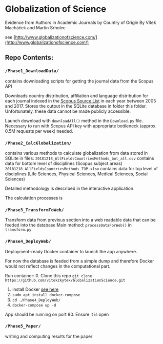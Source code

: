 # Globalization of Science

Evidence from Authors in Academic Journals by Country of Origin
By Vítek Macháček and Martin Srholec

see [http://www.globalizationofscience.com/](http://www.globalizationofscience.com/)


## Repo Contents:

### `/Phase1_DownloadData/`

contains downloading scripts for getting the journal data from the Scopus API

Downloads country distribution, affiliation and language distribution for each journal indexed in the [Scopus Source List](/Phase1_DownloadData/ext_list_April_2018_2017_Metrics.xlsx) in each year between 2005 and 2017.
Stores the output in the SQLite database in folder this folder. Unfortunately, these data cannot be made publicly accessible.

Launch download with `downloadAll()`  method in the `Download.py` file. Necessary to run with Scopus API key with appropriate bottleneck (approx. 0.5M requests per week) needed.


### `/Phase2_CalcGlobalization/`

contains various methods to calculate globalization from data stored in SQLite in files:
`20181218_AllFieldsCountriesMethods_bot_all.csv` contains data for bottom level of disciplines (Scopus subject areas)
`20181218_AllFieldsCountriesMethods_TOP.xlsx` contains data for top level of disciplines (Life Sciences, Physical Sciences, Medical Sciences, Social Sciences)

Detailed methodology is described in the interactive application.

The calculation processes is 
 
 ### `/Phase3_TransformToWeb/`
 Transform data from previous section into a web readable data that can be feeded into the database
 Main method: `processDataForWeb()` in `transform.py`
 
 ### `/Phase4_DeployWeb/`
 Deployment-ready Docker container to launch the app anywhere.
 
 For now the database is feeded from a simple dump and therefore Docker would not reflect changes in the computational part.
 
Run container:
0. Clone this repo `git clone https://github.com/vitekzkytek/GlobalizationScience.git`
1. Install Docker [see here](https://docs.docker.com/engine/install/ubuntu/#installation-methods)
2. `sudo apt install docker-compose`
2. `cd ./Phase4_DeployWeb/`
3. `docker-compose up -d`

App should be running on port 80. Ensure it is open

### `/Phase5_Paper/`
writing and computing results for the paper